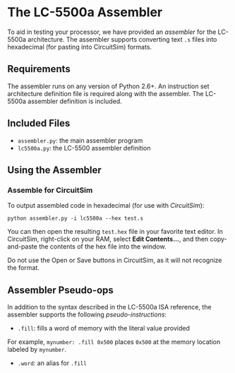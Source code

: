 The LC-5500a Assembler
===============

To aid in testing your processor, we have provided an *assembler*
for the LC-5500a architecture. The assembler supports
converting text `.s` files into hexadecimal (for pasting into CircuitSim) formats.

Requirements
-----------

The assembler runs on any version of Python 2.6+. An
instruction set architecture definition file is required along with
the assembler. The LC-5500a assembler definition is included.

Included Files
-----------

* `assembler.py`: the main assembler program
* `lc5500a.py`: the LC-5500 assembler definition

Using the Assembler
-----------

### Assemble for CircuitSim

To output assembled code in hexadecimal (for use with *CircuitSim*):

    python assembler.py -i lc5500a --hex test.s

You can then open the resulting `test.hex` file in your favorite text
editor.  In CircuitSim, right-click on your RAM, select **Edit
Contents...**, and then copy-and-paste the contents of the hex file
into the window.

Do not use the Open or Save buttons in CircuitSim, as it will not
recognize the format.

Assembler Pseudo-ops
-----------

In addition to the syntax described in the LC-5500a ISA reference,
the assembler supports the following *pseudo-instructions*:

* `.fill`: fills a word of memory with the literal value provided

For example, `mynumber: .fill 0x500` places `0x500` at the memory
location labeled by `mynumber`.

* `.word`: an alias for `.fill`
